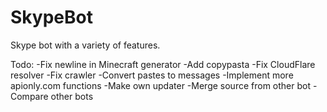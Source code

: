 # SkypeBot
Skype bot with a variety of features.

Todo:
-Fix newline in Minecraft generator
-Add copypasta
-Fix CloudFlare resolver
-Fix crawler
-Convert pastes to messages
-Implement more apionly.com functions
-Make own updater
-Merge source from other bot
-Compare other bots